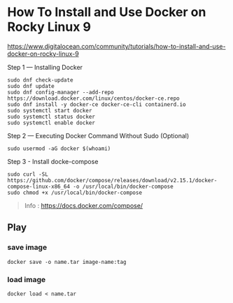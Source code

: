 # How To Install and Use Docker on Rocky Linux 9
https://www.digitalocean.com/community/tutorials/how-to-install-and-use-docker-on-rocky-linux-9

Step 1 — Installing Docker

```
sudo dnf check-update
sudo dnf update
sudo dnf config-manager --add-repo https://download.docker.com/linux/centos/docker-ce.repo
sudo dnf install -y docker-ce docker-ce-cli containerd.io
sudo systemctl start docker
sudo systemctl status docker
sudo systemctl enable docker
```
Step 2 — Executing Docker Command Without Sudo (Optional)
```
sudo usermod -aG docker $(whoami)
```
Step 3 - Install docke-compose
```
sudo curl -SL https://github.com/docker/compose/releases/download/v2.15.1/docker-compose-linux-x86_64 -o /usr/local/bin/docker-compose
sudo chmod +x /usr/local/bin/docker-compose
```
> Info : https://docs.docker.com/compose/

## Play
### save image
```
docker save -o name.tar image-name:tag
```
### load image
```
docker load < name.tar
```

